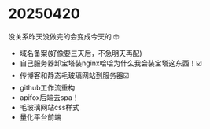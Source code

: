 # 20250420

没关系昨天没做完的会变成今天的 🤓

- 域名备案(好像要三天后，不急明天再配)
- 自己服务器卸宝塔装nginx哈哈为什么我会装宝塔这东西！☑️
- 传博客和静态毛玻璃网站到服务器☑️
- github工作流重构
- apifox后端去spa！
- 毛玻璃网站css样式
- 量化平台前端